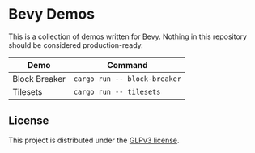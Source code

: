 # Bevy Demos

This is a collection of demos written for [Bevy](https://bevyengine.org/).
Nothing in this repository should be considered production-ready.

| Demo          | Command                      |
|---------------|------------------------------|
| Block Breaker | `cargo run -- block-breaker` |
| Tilesets      | `cargo run -- tilesets`      |

## License

This project is distributed under the [GLPv3 license](LICENSE.md).
